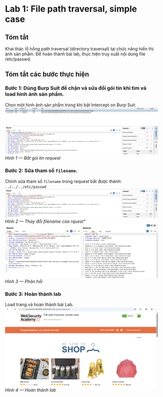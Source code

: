# Lab 1: File path traversal, simple case

## Tóm tắt

Khai thác lỗ hổng path traversal (directory traversal) tại chức năng hiển thị ảnh sản phẩm. Để hoàn thành bài lab, thực hiện truy xuất nội dung file /etc/passwd.

## Tóm tắt các bước thực hiện

### Bước 1: Dùng Burp Suit để chặn và sửa đổi gói tin khi tìm và load hình ảnh sản phẩm.

Chọn một hình ảnh sản phẩm trong khi bật Intercept on Burp Suit.
![Bắt gói tin](images/step1.png)
*Hình 1 — Bắt gói tin request*

### Bước 2: Sửa tham số `filename`.
Chỉnh sửa tham số `filename` trong request bắt được thành: `../../../etc/passwd`
![Sửa đổi request](images/step2.png)
*Hình 2 — Thay đổi filename của rquest"*
![Xem phản hồi của request](images/step2_1.png)
*Hình 3 — Phản hồi*

### Bước 3: Hoàn thành lab
Load trang và hoàn thành bài Lab.
![Hoàn thành lab](images/step3.png)
*Hình 4 — Hoàn thành lab*

